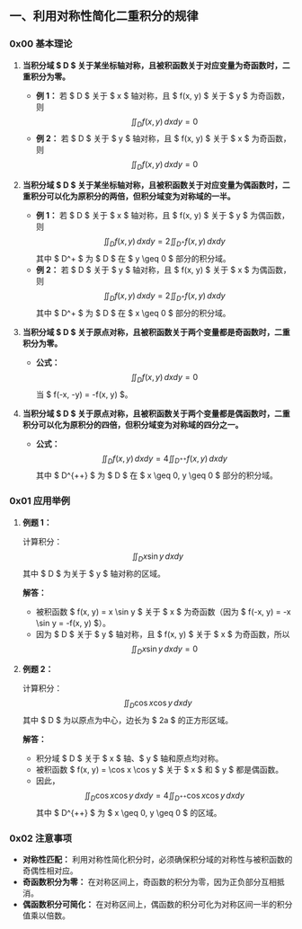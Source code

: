 ## 一、利用对称性简化二重积分的规律

### 0x00 基本理论

1. **当积分域 $ D $ 关于某坐标轴对称，且被积函数关于对应变量为奇函数时，二重积分为零。**

   - **例 1：** 若 $ D $ 关于 $ x $ 轴对称，且 $ f(x, y) $ 关于 $ y $ 为奇函数，则
     $$
     \iint_D f(x, y) \, dx dy = 0
     $$
   - **例 2：** 若 $ D $ 关于 $ y $ 轴对称，且 $ f(x, y) $ 关于 $ x $ 为奇函数，则
     $$
     \iint_D f(x, y) \, dx dy = 0
     $$

2. **当积分域 $ D $ 关于某坐标轴对称，且被积函数关于对应变量为偶函数时，二重积分可以化为原积分的两倍，但积分域变为对称域的一半。**

   - **例 1：** 若 $ D $ 关于 $ x $ 轴对称，且 $ f(x, y) $ 关于 $ y $ 为偶函数，则
     $$
     \iint_D f(x, y) \, dx dy = 2 \iint_{D^+} f(x, y) \, dx dy
     $$
     其中 $ D^+ $ 为 $ D $ 在 $ y \geq 0 $ 部分的积分域。
   - **例 2：** 若 $ D $ 关于 $ y $ 轴对称，且 $ f(x, y) $ 关于 $ x $ 为偶函数，则
     $$
     \iint_D f(x, y) \, dx dy = 2 \iint_{D^+} f(x, y) \, dx dy
     $$
     其中 $ D^+ $ 为 $ D $ 在 $ x \geq 0 $ 部分的积分域。

3. **当积分域 $ D $ 关于原点对称，且被积函数关于两个变量都是奇函数时，二重积分为零。**

   - **公式：**
     $$
     \iint_D f(x, y) \, dx dy = 0
     $$
     当 $ f(-x, -y) = -f(x, y) $。

4. **当积分域 $ D $ 关于原点对称，且被积函数关于两个变量都是偶函数时，二重积分可以化为原积分的四倍，但积分域变为对称域的四分之一。**

   - **公式：**
     $$
     \iint_D f(x, y) \, dx dy = 4 \iint_{D^{++}} f(x, y) \, dx dy
     $$
     其中 $ D^{++} $ 为 $ D $ 在 $ x \geq 0, y \geq 0 $ 部分的积分域。

### 0x01 应用举例

1. **例题 1：**

   计算积分：
   $$
   \iint_D x \sin y \, dx dy
   $$
   其中 $ D $ 为关于 $ y $ 轴对称的区域。

   **解答：**

   - 被积函数 $ f(x, y) = x \sin y $ 关于 $ x $ 为奇函数（因为 $ f(-x, y) = -x \sin y = -f(x, y) $）。
   - 因为 $ D $ 关于 $ y $ 轴对称，且 $ f(x, y) $ 关于 $ x $ 为奇函数，所以
     $$
     \iint_D x \sin y \, dx dy = 0
     $$

2. **例题 2：**

   计算积分：
   $$
   \iint_D \cos x \cos y \, dx dy
   $$
   其中 $ D $ 为以原点为中心，边长为 $ 2a $ 的正方形区域。

   **解答：**

   - 积分域 $ D $ 关于 $ x $ 轴、$ y $ 轴和原点均对称。
   - 被积函数 $ f(x, y) = \cos x \cos y $ 关于 $ x $ 和 $ y $ 都是偶函数。
   - 因此，
     $$
     \iint_D \cos x \cos y \, dx dy = 4 \iint_{D^{++}} \cos x \cos y \, dx dy
     $$
     其中 $ D^{++} $ 为 $ x \geq 0, y \geq 0 $ 的区域。

### 0x02 注意事项

- **对称性匹配：** 利用对称性简化积分时，必须确保积分域的对称性与被积函数的奇偶性相对应。
- **奇函数积分为零：** 在对称区间上，奇函数的积分为零，因为正负部分互相抵消。
- **偶函数积分可简化：** 在对称区间上，偶函数的积分可化为对称区间一半的积分值乘以倍数。

